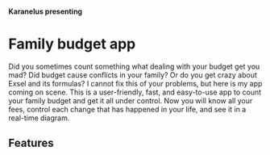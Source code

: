 #### Karanelus presenting

# Family budget app

Did you sometimes count something what dealing with your budget get you mad? Did budget cause conflicts in your family? Or do you get crazy about Exsel and its formulas? I cannot fix this of your problems, but here is my app coming on scene. This is a user-friendly, fast, and easy-to-use app to count your family budget and get it all under control. Now you will know all your fees, control each change that has happened in your life, and see it in a real-time diagram.

## Features
